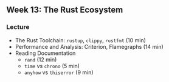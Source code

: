 ## Week 13: The Rust Ecosystem

### Lecture

- The Rust Toolchain: `rustup`, `clippy`, `rustfmt` (10 min)
- Performance and Analysis: Criterion, Flamegraphs (14 min)
- Reading Documentation
    - `rand` (12 min)
    - `time` vs `chrono` (5 min)
    - `anyhow` vs `thiserror` (9 min)
